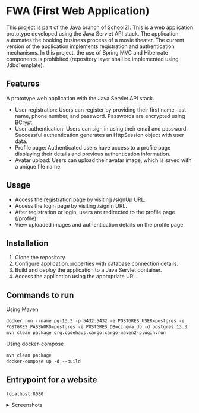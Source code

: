 # FWA (First Web Application)
This project is part of the Java branch of School21.
This is a web application prototype developed using the Java Servlet API stack.
The application automates the booking business process of a movie theater.
The current version of the application implements registration and authentication mechanisms.
In this project, the use of Spring MVC and Hibernate components is prohibited (repository layer shall be implemented using JdbcTemplate).

## Features
A prototype web application with the Java Servlet API stack.

- User registration: Users can register by providing their first name, last name, phone number, and password. Passwords are encrypted using BCrypt.
- User authentication: Users can sign in using their email and password. Successful authentication generates an HttpSession object with user data.
- Profile page: Authenticated users have access to a profile page displaying their details and previous authentication information.
- Avatar upload: Users can upload their avatar image, which is saved with a unique file name.

## Usage

- Access the registration page by visiting /signUp URL.
- Access the login page by visiting /signIn URL.
- After registration or login, users are redirected to the profile page (/profile).
- View uploaded images and authentication details on the profile page.

## Installation

1. Clone the repository.
2. Configure application.properties with database connection details.
3. Build and deploy the application to a Java Servlet container.
4. Access the application using the appropriate URL.

## Commands to run

Using Maven
```
docker run --name pg-13.3 -p 5432:5432 -e POSTGRES_USER=postgres -e POSTGRES_PASSWORD=postgres -e POSTGRES_DB=cinema_db -d postgres:13.3
mvn clean package org.codehaus.cargo:cargo-maven2-plugin:run
```

Using docker-compose
```
mvn clean package
docker-compose up -d --build
```

## Entrypoint for a website
```
localhost:8080
```

<details>
<summary>Screenshots</summary>
<details>
<summary>SignUp</summary>
<img src="./screenshots/signUp.png">
</details>
<details>
<summary>SignIn</summary>
<img src="./screenshots/signIn.png">
</details>
<details>
<summary>Default Profile</summary>
<img src="./screenshots/default_profile_page.png">
</details>
<details>
<summary>Profile with avatar</summary>
<img src="./screenshots/profile_page_with_avatar.png">
</details>
</details>
